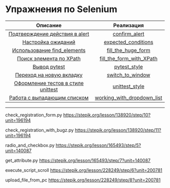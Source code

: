 # Упражнения по Selenium

|                              Описание                              |                              Реализация                               |
|:------------------------------------------------------------------:|:---------------------------------------------------------------------:|
|      [Подтверждение действия в alert](tasks/confirm_alert.md)      |              [confirm_alert](solutions/confirm_alert.py)              |
|         [Настройка ожиданий](tasks/expected_conditions.md)         |        [expected_conditions](solutions/expected_conditions.py)        |
|     [Использование find_elements](tasks/fill_the_huge_form.md)     |         [fill_the_huge_form](solutions/fill_the_huge_form.py)         |
|    [Поиск элемента по XPath](tasks/fill_the_form_with_XPath.md)    |   [fill_the_form_with_XPath](solutions/fill_the_form_with_XPath.py)   |
|               [Вывод pytest](tasks/pytest_style.md)                |               [pytest_style](solutions/pytest_style.py)               |
|       [Переход на новую вкладку](tasks/switch_to_window.md)        |           [switch_to_window](solutions/switch_to_window.py)           |
|   [Оформление тестов в стиле unittest](tasks/unittest_style.md)    |             [unittest_style](solutions/unittest_style.py)             |
| [Работа с выпадающим списком](tasks/working_with_dropdown_list.md) | [working_with_dropdown_list](solutions/working_with_dropdown_list.py) |

---

check_registration_form.py https://stepik.org/lesson/138920/step/10?unit=196194

check_registration_with_bugz.py https://stepik.org/lesson/138920/step/11?unit=196194

radio_and_checkbox.py https://stepik.org/lesson/165493/step/5?unit=140087

get_attribute.py https://stepik.org/lesson/165493/step/7?unit=140087

execute_script_scroll https://stepik.org/lesson/228249/step/6?unit=200781

upload_file_from_pc  https://stepik.org/lesson/228249/step/8?unit=200781
